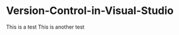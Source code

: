 Version-Control-in-Visual-Studio
================================
This is a test
This is another test